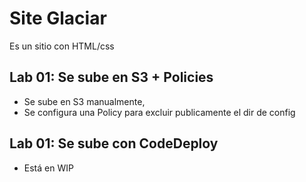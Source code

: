 # Site Glaciar

Es un sitio con HTML/css

## Lab 01: Se sube en S3 + Policies

   - Se sube en S3 manualmente, 
   - Se configura una Policy para excluir publicamente el dir de config

## Lab 01: Se sube con CodeDeploy

   - Está en WIP

